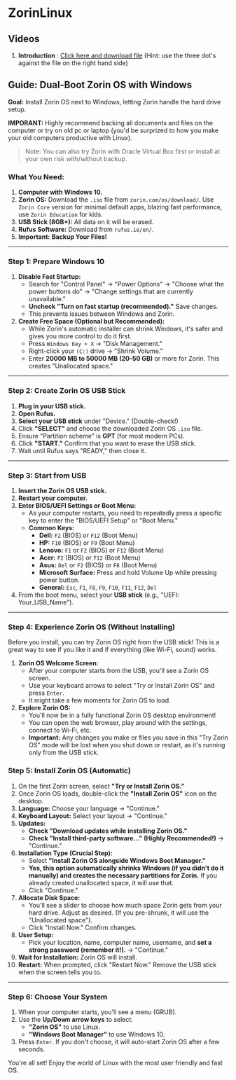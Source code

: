 # ZorinLinux

## Videos

1. **Introduction** : [Click here and download file](https://github.com/tejomayee-tech/ZorinLinux-Introduction-And-Demo/blob/main/ZorinDemo%20(Introduction).mp4) (Hint: use the three dot's against the file on the right hand side)

## Guide: Dual-Boot Zorin OS with Windows

**Goal:** Install Zorin OS next to Windows, letting Zorin handle the hard drive setup.

**IMPORANT:** Highly recommend backing all documents and files on the computer or try on old pc or laptop (you'd be surprized to how you make your old computers productive with Linux). 
> Note: You can also try Zorin with Oracle Virtual Box first or install at your own risk with/without backup. 

### What You Need:

1.  **Computer with Windows 10.**
2.  **Zorin OS:** Download the `.iso` file from `zorin.com/os/download/`. Use `Zorin Core` version for minimal default apps, blazing fast performance, use `Zorin Education` for kids.  
4.  **USB Stick (8GB+):** All data on it will be erased.
5.  **Rufus Software:** Download from `rufus.ie/en/`.
6.  **Important:** **Backup Your Files!**

---

### Step 1: Prepare Windows 10

1.  **Disable Fast Startup:**
    * Search for "Control Panel" -> "Power Options" -> "Choose what the power buttons do" -> "Change settings that are currently unavailable."
    * **Uncheck "Turn on fast startup (recommended)."** Save changes.
    * This prevents issues between Windows and Zorin.
2.  **Create Free Space (Optional but Recommended):**
    * While Zorin's automatic installer can shrink Windows, it's safer and gives you more control to do it first.
    * Press `Windows Key + X` -> "Disk Management."
    * Right-click your `(C:)` drive -> "Shrink Volume."
    * Enter **20000 MB to 50000 MB (20-50 GB)** or more for Zorin. This creates "Unallocated space."

---

### Step 2: Create Zorin OS USB Stick

1.  **Plug in your USB stick.**
2.  **Open Rufus.**
3.  **Select your USB stick** under "Device." (Double-check!)
4.  Click **"SELECT"** and choose the downloaded Zorin OS `.iso` file.
5.  Ensure "Partition scheme" is **GPT** (for most modern PCs).
6.  Click **"START."** Confirm that you want to erase the USB stick.
7.  Wait until Rufus says "READY," then close it.

---

### Step 3: Start from USB

1.  **Insert the Zorin OS USB stick.**
2.  **Restart your computer.**
3.  **Enter BIOS/UEFI Settings or Boot Menu:**
    * As your computer restarts, you need to repeatedly press a specific key to enter the "BIOS/UEFI Setup" or "Boot Menu."
    * **Common Keys:**
        * **Dell:** `F2` (BIOS) or `F12` (Boot Menu)
        * **HP:** `F10` (BIOS) or `F9` (Boot Menu)
        * **Lenovo:** `F1` or `F2` (BIOS) or `F12` (Boot Menu)
        * **Acer:** `F2` (BIOS) or `F12` (Boot Menu)
        * **Asus:** `Del` or `F2` (BIOS) or `F8` (Boot Menu)
        * **Microsoft Surface:** Press and hold Volume Up while pressing power button.
        * **General:** `Esc`, `F1`, `F8`, `F9`, `F10`, `F11`, `F12`, `Del`
4.  From the boot menu, select your **USB stick** (e.g., "UEFI: Your_USB_Name").

---

### Step 4: Experience Zorin OS (Without Installing)

Before you install, you can try Zorin OS right from the USB stick! This is a great way to see if you like it and if everything (like Wi-Fi, sound) works.

1.  **Zorin OS Welcome Screen:**
    * After your computer starts from the USB, you'll see a Zorin OS screen.
    * Use your keyboard arrows to select "Try or Install Zorin OS" and press `Enter`.
    * It might take a few moments for Zorin OS to load.
2.  **Explore Zorin OS:**
    * You'll now be in a fully functional Zorin OS desktop environment!
    * You can open the web browser, play around with the settings, connect to Wi-Fi, etc.
    * **Important:** Any changes you make or files you save in this "Try Zorin OS" mode will be lost when you shut down or restart, as it's running only from the USB stick.

### Step 5: Install Zorin OS (Automatic)

1.  On the first Zorin screen, select **"Try or Install Zorin OS."**
2.  Once Zorin OS loads, double-click the **"Install Zorin OS"** icon on the desktop.
3.  **Language:** Choose your language -> "Continue."
4.  **Keyboard Layout:** Select your layout -> "Continue."
5.  **Updates:**
    * **Check "Download updates while installing Zorin OS."**
    * **Check "Install third-party software..." (Highly Recommended!)** -> "Continue."
6.  **Installation Type (Crucial Step):**
    * Select **"Install Zorin OS alongside Windows Boot Manager."**
    * **Yes, this option automatically shrinks Windows (if you didn't do it manually) and creates the necessary partitions for Zorin.** If you already created unallocated space, it will use that.
    * Click "Continue."
7.  **Allocate Disk Space:**
    * You'll see a slider to choose how much space Zorin gets from your hard drive. Adjust as desired. (If you pre-shrunk, it will use the "Unallocated space").
    * Click "Install Now." Confirm changes.
8.  **User Setup:**
    * Pick your location, name, computer name, username, and **set a strong password (remember it!).** -> "Continue."
9.  **Wait for Installation:** Zorin OS will install.
10. **Restart:** When prompted, click "Restart Now." Remove the USB stick when the screen tells you to.

---

### Step 6: Choose Your System

1.  When your computer starts, you'll see a menu (GRUB).
2.  Use the **Up/Down arrow keys** to select:
    * **"Zorin OS"** to use Linux.
    * **"Windows Boot Manager"** to use Windows 10.
3.  Press `Enter`. If you don't choose, it will auto-start Zorin OS after a few seconds.

You're all set! Enjoy the world of Linux with the most user friendly and fast OS.
